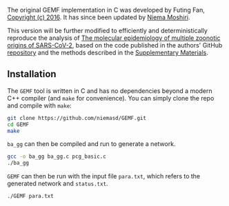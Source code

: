 The original GEMF implementation in C was developed by Futing Fan, [Copyright (c) 2016](LICENSE). It has since been updated by [Niema Moshiri](https://niema.net/).

This version will be further modified to efficiently and deterministically reproduce the analysis of [The molecular epidemiology of multiple zoonotic origins of SARS-CoV-2](https://www.science.org/doi/10.1126/science.abp8337), based on the code published in the authors' GitHub [repository](https://github.com/sars-cov-2-origins/multi-introduction) and the methods described in the [Supplementary Materials](https://www.science.org/doi/suppl/10.1126/science.abp8337/suppl_file/science.abp8337_sm.v2.pdf). 

## Installation
The `GEMF` tool is written in C and has no dependencies beyond a modern C++ compiler (and `make` for convenience). You can simply clone the repo and compile with `make`:

```bash
git clone https://github.com/niemasd/GEMF.git
cd GEMF
make
```

`ba_gg` can then be compiled and run to generate a network.

```bash
gcc -o ba_gg ba_gg.c pcg_basic.c
./ba_gg
```

`GEMF` can then be run with the input file `para.txt`, which refers to the generated network and `status.txt`.

```bash
./GEMF para.txt
```
